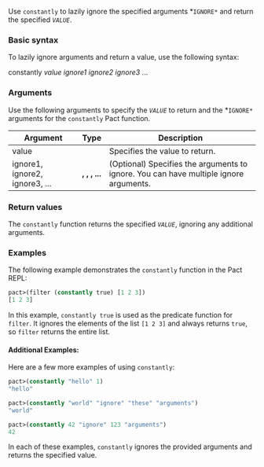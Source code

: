 Use `constantly` to lazily ignore the specified arguments *`IGNORE*` and return the specified *`VALUE`*.

### Basic syntax

To lazily ignore arguments and return a value, use the following syntax:

constantly *value* *ignore1* *ignore2* *ignore3* ...

### Arguments

Use the following arguments to specify the *`VALUE`* to return and the *`IGNORE*` arguments for the `constantly` Pact function.

| Argument | Type | Description |
| --- | --- | --- |
| value | <a> | Specifies the value to return. |
| ignore1, ignore2, ignore3, ... | <b>, <c>, <d>, ... | (Optional) Specifies the arguments to ignore. You can have multiple ignore arguments. |

### Return values

The `constantly` function returns the specified *`VALUE`*, ignoring any additional arguments.

### Examples

The following example demonstrates the `constantly` function in the Pact REPL:

```lisp
pact>(filter (constantly true) [1 2 3])
[1 2 3]
```

In this example, `constantly true` is used as the predicate function for `filter`. It ignores the elements of the list `[1 2 3]` and always returns `true`, so `filter` returns the entire list.

#### Additional Examples:

Here are a few more examples of using `constantly`:

```lisp
pact>(constantly "hello" 1)
"hello"

pact>(constantly "world" "ignore" "these" "arguments")
"world"

pact>(constantly 42 "ignore" 123 "arguments")
42
```

In each of these examples, `constantly` ignores the provided arguments and returns the specified value.
